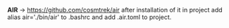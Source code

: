 **AIR**   ->        https://github.com/cosmtrek/air
    after installation of it in project add alias air='./bin/air' to .bashrc and add .air.toml to project.
